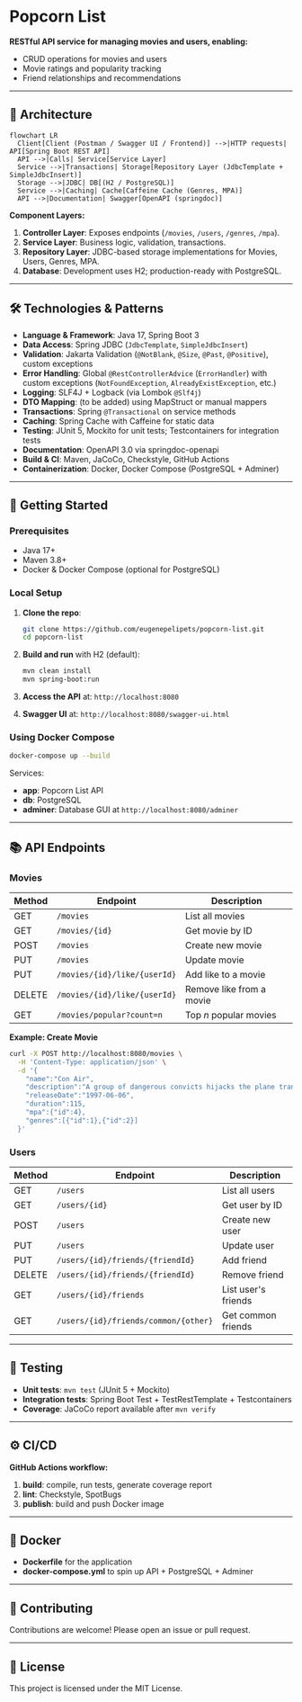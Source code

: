# Popcorn List

**RESTful API service for managing movies and users, enabling:**

* CRUD operations for movies and users
* Movie ratings and popularity tracking
* Friend relationships and recommendations

---

## 📐 Architecture

```mermaid
flowchart LR
  Client[Client (Postman / Swagger UI / Frontend)] -->|HTTP requests| API[Spring Boot REST API]
  API -->|Calls| Service[Service Layer]
  Service -->|Transactions| Storage[Repository Layer (JdbcTemplate + SimpleJdbcInsert)]
  Storage -->|JDBC| DB[(H2 / PostgreSQL)]
  Service -->|Caching| Cache[Caffeine Cache (Genres, MPA)]
  API -->|Documentation| Swagger[OpenAPI (springdoc)]
```

**Component Layers:**

1. **Controller Layer**: Exposes endpoints (`/movies`, `/users`, `/genres`, `/mpa`).
2. **Service Layer**: Business logic, validation, transactions.
3. **Repository Layer**: JDBC-based storage implementations for Movies, Users, Genres, MPA.
4. **Database**: Development uses H2; production-ready with PostgreSQL.

---

## 🛠 Technologies & Patterns

* **Language & Framework**: Java 17, Spring Boot 3
* **Data Access**: Spring JDBC (`JdbcTemplate`, `SimpleJdbcInsert`)
* **Validation**: Jakarta Validation (`@NotBlank`, `@Size`, `@Past`, `@Positive`), custom exceptions
* **Error Handling**: Global `@RestControllerAdvice` (`ErrorHandler`) with custom exceptions (`NotFoundException`, `AlreadyExistException`, etc.)
* **Logging**: SLF4J + Logback (via Lombok `@Slf4j`)
* **DTO Mapping**: (to be added) using MapStruct or manual mappers
* **Transactions**: Spring `@Transactional` on service methods
* **Caching**: Spring Cache with Caffeine for static data
* **Testing**: JUnit 5, Mockito for unit tests; Testcontainers for integration tests
* **Documentation**: OpenAPI 3.0 via springdoc-openapi
* **Build & CI**: Maven, JaCoCo, Checkstyle, GitHub Actions
* **Containerization**: Docker, Docker Compose (PostgreSQL + Adminer)

---

## 🚀 Getting Started

### Prerequisites

* Java 17+
* Maven 3.8+
* Docker & Docker Compose (optional for PostgreSQL)

### Local Setup

1. **Clone the repo**:

   ```bash
   git clone https://github.com/eugenepelipets/popcorn-list.git
   cd popcorn-list
   ```
2. **Build and run** with H2 (default):

   ```bash
   mvn clean install
   mvn spring-boot:run
   ```
3. **Access the API** at: `http://localhost:8080`
4. **Swagger UI** at: `http://localhost:8080/swagger-ui.html`

### Using Docker Compose

```bash
docker-compose up --build
```

Services:

* **app**: Popcorn List API
* **db**: PostgreSQL
* **adminer**: Database GUI at `http://localhost:8080/adminer`

---

## 📚 API Endpoints

### Movies

| Method | Endpoint                     | Description              |
| ------ | ---------------------------- | ------------------------ |
| GET    | `/movies`                    | List all movies          |
| GET    | `/movies/{id}`               | Get movie by ID          |
| POST   | `/movies`                    | Create new movie         |
| PUT    | `/movies`                    | Update movie             |
| PUT    | `/movies/{id}/like/{userId}` | Add like to a movie      |
| DELETE | `/movies/{id}/like/{userId}` | Remove like from a movie |
| GET    | `/movies/popular?count=n`    | Top *n* popular movies   |

**Example: Create Movie**

```bash
curl -X POST http://localhost:8080/movies \
  -H 'Content-Type: application/json' \
  -d '{
    "name":"Con Air",
    "description":"A group of dangerous convicts hijacks the plane transporting them, and a former US Ranger tries to stop them.",
    "releaseDate":"1997-06-06",
    "duration":115,
    "mpa":{"id":4},
    "genres":[{"id":1},{"id":2}]
  }'
```

### Users

| Method | Endpoint                             | Description         |
| ------ | ------------------------------------ | ------------------- |
| GET    | `/users`                             | List all users      |
| GET    | `/users/{id}`                        | Get user by ID      |
| POST   | `/users`                             | Create new user     |
| PUT    | `/users`                             | Update user         |
| PUT    | `/users/{id}/friends/{friendId}`     | Add friend          |
| DELETE | `/users/{id}/friends/{friendId}`     | Remove friend       |
| GET    | `/users/{id}/friends`                | List user's friends |
| GET    | `/users/{id}/friends/common/{other}` | Get common friends  |

---

## 🧪 Testing

* **Unit tests**: `mvn test` (JUnit 5 + Mockito)
* **Integration tests**: Spring Boot Test + TestRestTemplate + Testcontainers
* **Coverage**: JaCoCo report available after `mvn verify`

---

## ⚙️ CI/CD

**GitHub Actions workflow:**

1. **build**: compile, run tests, generate coverage report
2. **lint**: Checkstyle, SpotBugs
3. **publish**: build and push Docker image

---

## 🐳 Docker

* **Dockerfile** for the application
* **docker-compose.yml** to spin up API + PostgreSQL + Adminer

---

## 🤝 Contributing

Contributions are welcome! Please open an issue or pull request.

---

## 📝 License

This project is licensed under the MIT License.
